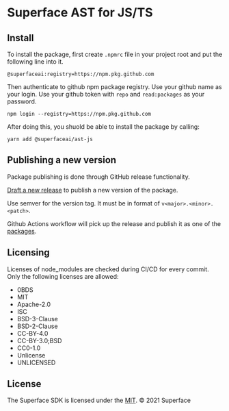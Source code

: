 # Superface AST for JS/TS

## Install

To install the package, first create `.npmrc` file in your project root and put the following line into it.

```
@superfaceai:registry=https://npm.pkg.github.com
```

Then authenticate to github npm package registry. Use your github name as your login. Use your github token with `repo` and `read:packages` as your password.

```
npm login --registry=https://npm.pkg.github.com
```

After doing this, you shuold be able to install the package by calling:

```
yarn add @superfaceai/ast-js
```

## Publishing a new version

Package publishing is done through GitHub release functionality.

[Draft a new release](https://github.com/superfaceai/ast-js/releases/new) to publish a new version of the package.

Use semver for the version tag. It must be in format of `v<major>.<minor>.<patch>`.

Github Actions workflow will pick up the release and publish it as one of the [packages](https://github.com/superfaceai/ast-js/packages).

## Licensing

Licenses of node_modules are checked during CI/CD for every commit. Only the following licenses are allowed:

- 0BDS
- MIT
- Apache-2.0
- ISC
- BSD-3-Clause
- BSD-2-Clause
- CC-BY-4.0
- CC-BY-3.0;BSD
- CC0-1.0
- Unlicense
- UNLICENSED

## License

The Superface SDK is licensed under the [MIT](LICENSE).
© 2021 Superface
